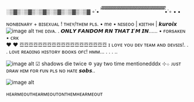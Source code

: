 ░▒▓▒░▒▓▒░▒▓▒░▒▓▒░▒▓▒░▒▓
∘˙• ིྀ ིྀ ིྀ ིྀ ིྀ ིྀ ིྀ ིྀ ིྀ ིྀ ིྀ ིྀ ིྀ ིྀ ིྀ ིྀ ིྀ ིྀ ིྀ ིྀ ིྀ ིྀ ིྀ ིྀ ིྀ ིྀ ིྀ ིྀ ིྀ ིྀ ིྀ ིྀ ིྀ ིྀ ིྀ ིྀ ིྀ ིྀ ིྀ ིྀ ིྀ ིྀ ིྀ ིྀ ིྀ ིྀ ིྀ ིྀ •˙∘
▪
▪
ɴᴏɴʙɪɴᴀʀʏ + ʙɪsᴇxᴜᴀʟ  ! 
ᴛʜᴇʏ/ᴛʜᴇᴍ ᴘʟs.
•    me    • 
 ɴɪsᴇᴏᴏ | ᴋɪᴇᴛʜʜ | 
 𝙠𝙪𝙧𝙤𝙞𝙭
![image alt](https://github.com/Kuro1x/Koharu-Kairo/blob/1fed056918657e8c1a5c55d837028c3b426c2462/%CA%9F%C9%AA%CA%9F%CA%9Fs%CA%8F..png) 
ᴛʜᴇ ᴅɪᴠᴀ. 
.
𝙊𝙉𝙇𝙔 𝙁𝘼𝙉𝘿𝙊𝙈 𝙍𝙉 𝙏𝙃𝘼𝙏 𝙄'𝙈 𝙄𝙉......
• ғᴏʀsᴀᴋᴇɴ  
• ᴄʀᴋ  
♥︎
♥︎
☲☲☲☲☲☲☲☲☲☲☲☲☲☲☲☲☲☲☲
ɪ ʟᴏʏᴇ ʏᴏᴜ ᴅᴇᴠ ᴛᴇᴀᴍ ᴀɴᴅ ᴅᴇᴠsɪs!. . . 
ʟᴏᴠᴇ ʀᴇᴀᴅɪɴɢ ʜɪsᴛᴏʀʏ ʙᴏᴏᴋs ᴏғᴄ! 
ʜᴍᴍ... . . . .. 

![image alt](https://github.com/Kuro1x/Koharu-Kairo/blob/65e3b9cfab33b1cce97479bb99f16525ece8689f/%D2%93%CA%80%E1%B4%87s%CA%9C%20%E1%B4%8D%C9%AA%CA%9F%E1%B4%8B.png) 
☑︎ shadows die twice ✡ yay two time mentionedddx ⊹܀
ᴊᴜsᴛ ᴅʀᴀᴡ ʜɪᴍ ғᴏʀ ғᴜɴ ᴘʟs ɴᴏ ʜᴀᴛᴇ 𝙨𝙤𝙗𝙨.. 

![image alt](https://github.com/Kuro1x/Kuro1x/blob/9d522cfad06c75f11991642b88de6119c2d6bce3/s%CA%9C%E1%B4%80%E1%B4%85%E1%B4%8F%E1%B4%A1s%E1%B4%85%C9%AA%E1%B4%87%E1%B4%9B%E1%B4%A1%C9%AA%E1%B4%84%E1%B4%873_20251026183357.png) 

ʜᴇᴀʀᴍᴇᴏᴜᴛʜᴇᴀʀᴍᴇᴏᴜᴛᴏɴᴛʜᴇᴍʜᴇᴀʀᴍᴇᴏᴜᴛ
